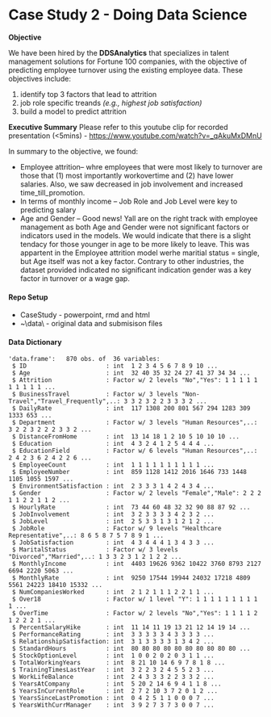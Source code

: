 # Case Study 2 - Doing Data Science


__Objective__

We have been hired by the __DDSAnalytics__ that specializes in talent management solutions for Fortune 100 companies, with the objective of predicting employee turnover using the existing employee data. These objectives include:
1. identify top 3 factors that lead to attrition
2. job role specific treands _(e.g., highest job satisfaction)_
3. build a model to predict attrition


__Executive Summary__
Please refer to this youtube clip for recorded presentation (<5mins) - https://www.youtube.com/watch?v=_qAkuMxDMnU

In summary to the objective, we found:

* Employee attrition– whre employees that were most likely to turnover are those that (1) most importantly workovertime and (2) have lower salaries. Also, we saw decreased in job involvement and increased time_till_promotion. 
* In terms of monthly income – Job Role and Job Level were key to predicting salary
* Age and Gender – Good news!  Yall are on the right track with employee management as both Age and Gender were not significant factors or indicators used in the models. We would indicate that there is a slight tendacy for those younger  in age to be more likely to leave. This was appartent in the Employee attrition model werhe maritial status = single, but Age itself was not a key factor. Contrary to other industries, the dataset provided indicated no significant indication gender was a key factor in turnover or a wage gap.


#### Repo Setup
* CaseStudy - powerpoint, rmd and html
* ~\data\ - original data and submisison files

#### Data Dictionary

```
'data.frame':	870 obs. of  36 variables:
 $ ID                      : int  1 2 3 4 5 6 7 8 9 10 ...
 $ Age                     : int  32 40 35 32 24 27 41 37 34 34 ...
 $ Attrition               : Factor w/ 2 levels "No","Yes": 1 1 1 1 1 1 1 1 1 1 ...
 $ BusinessTravel          : Factor w/ 3 levels "Non-Travel","Travel_Frequently",..: 3 3 2 3 2 2 3 3 3 2 ...
 $ DailyRate               : int  117 1308 200 801 567 294 1283 309 1333 653 ...
 $ Department              : Factor w/ 3 levels "Human Resources",..: 3 2 2 3 2 2 2 3 3 2 ...
 $ DistanceFromHome        : int  13 14 18 1 2 10 5 10 10 10 ...
 $ Education               : int  4 3 2 4 1 2 5 4 4 4 ...
 $ EducationField          : Factor w/ 6 levels "Human Resources",..: 2 4 2 3 6 2 4 2 2 6 ...
 $ EmployeeCount           : int  1 1 1 1 1 1 1 1 1 1 ...
 $ EmployeeNumber          : int  859 1128 1412 2016 1646 733 1448 1105 1055 1597 ...
 $ EnvironmentSatisfaction : int  2 3 3 3 1 4 2 4 3 4 ...
 $ Gender                  : Factor w/ 2 levels "Female","Male": 2 2 2 1 1 2 2 1 1 2 ...
 $ HourlyRate              : int  73 44 60 48 32 32 90 88 87 92 ...
 $ JobInvolvement          : int  3 2 3 3 3 3 4 2 3 2 ...
 $ JobLevel                : int  2 5 3 3 1 3 1 2 1 2 ...
 $ JobRole                 : Factor w/ 9 levels "Healthcare Representative",..: 8 6 5 8 7 5 7 8 9 1 ...
 $ JobSatisfaction         : int  4 3 4 4 4 1 3 4 3 3 ...
 $ MaritalStatus           : Factor w/ 3 levels "Divorced","Married",..: 1 3 3 2 3 1 2 1 2 2 ...
 $ MonthlyIncome           : int  4403 19626 9362 10422 3760 8793 2127 6694 2220 5063 ...
 $ MonthlyRate             : int  9250 17544 19944 24032 17218 4809 5561 24223 18410 15332 ...
 $ NumCompaniesWorked      : int  2 1 2 1 1 1 2 2 1 1 ...
 $ Over18                  : Factor w/ 1 level "Y": 1 1 1 1 1 1 1 1 1 1 ...
 $ OverTime                : Factor w/ 2 levels "No","Yes": 1 1 1 1 2 1 2 2 2 1 ...
 $ PercentSalaryHike       : int  11 14 11 19 13 21 12 14 19 14 ...
 $ PerformanceRating       : int  3 3 3 3 3 4 3 3 3 3 ...
 $ RelationshipSatisfaction: int  3 1 3 3 3 3 1 3 4 2 ...
 $ StandardHours           : int  80 80 80 80 80 80 80 80 80 80 ...
 $ StockOptionLevel        : int  1 0 0 2 0 2 0 3 1 1 ...
 $ TotalWorkingYears       : int  8 21 10 14 6 9 7 8 1 8 ...
 $ TrainingTimesLastYear   : int  3 2 2 3 2 4 5 5 2 3 ...
 $ WorkLifeBalance         : int  2 4 3 3 3 2 2 3 3 2 ...
 $ YearsAtCompany          : int  5 20 2 14 6 9 4 1 1 8 ...
 $ YearsInCurrentRole      : int  2 7 2 10 3 7 2 0 1 2 ...
 $ YearsSinceLastPromotion : int  0 4 2 5 1 1 0 0 0 7 ...
 $ YearsWithCurrManager    : int  3 9 2 7 3 7 3 0 0 7 ...
```
